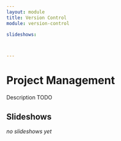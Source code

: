 ```yaml
---
layout: module
title: Version Control
module: version-control

slideshows:



---
```


# Project Management

Description TODO

## Slideshows

_no slideshows yet_



